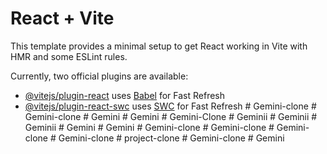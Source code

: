 # React + Vite

This template provides a minimal setup to get React working in Vite with HMR and some ESLint rules.

Currently, two official plugins are available:

- [@vitejs/plugin-react](https://github.com/vitejs/vite-plugin-react/blob/main/packages/plugin-react/README.md) uses [Babel](https://babeljs.io/) for Fast Refresh
- [@vitejs/plugin-react-swc](https://github.com/vitejs/vite-plugin-react-swc) uses [SWC](https://swc.rs/) for Fast Refresh
#   G e m i n i - c l o n e  
 #   G e m i n i - c l o n e  
 #   G e m i n i  
 #   G e m i n i  
 #   G e m i n i - C l o n e  
 #   G e m i n i i  
 #   G e m i n i i  
 #   G e m i n i i  
 #   G e m i n i  
 #   G e m i n i  
 #   G e m i n i - c l o n e  
 #   G e m i n i - c l o n e  
 #   G e m i n i - c l o n e  
 #   G e m i n i - c l o n e  
 #   p r o j e c t - c l o n e  
 #   G e m i n i - c l o n e  
 #   G e m i n i  
 